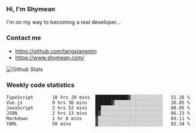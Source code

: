 ### Hi, I'm Shymean

I'm on my way to becoming a real developer...

### Contact me

- <https://github.com/tangxiangmin>
- <https://www.shymean.com/>

![Github Stats](https://github-readme-stats.vercel.app/api?username=tangxiangmin&show_icons=true&theme=dark)


###  Weekly code statistics

<!--START_SECTION:waka-->

```text
TypeScript       18 hrs 20 mins  ████████████▓░░░░░░░░░░░░   51.26 %
Vue.js           9 hrs 36 mins   ██████▓░░░░░░░░░░░░░░░░░░   26.85 %
JavaScript       2 hrs 52 mins   ██░░░░░░░░░░░░░░░░░░░░░░░   08.05 %
JSON             2 hrs 13 mins   █▓░░░░░░░░░░░░░░░░░░░░░░░   06.23 %
Markdown         1 hr 6 mins     ▓░░░░░░░░░░░░░░░░░░░░░░░░   03.11 %
YAML             50 mins         ▓░░░░░░░░░░░░░░░░░░░░░░░░   02.34 %
```

<!--END_SECTION:waka-->